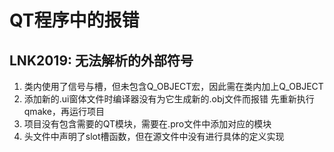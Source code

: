 # QT程序中的报错


## LNK2019: 无法解析的外部符号
1. 类内使用了信号与槽，但未包含Q_OBJECT宏，因此需在类内加上Q_OBJECT
2. 添加新的.ui窗体文件时编译器没有为它生成新的.obj文件而报错
先重新执行qmake，再运行项目
3. 项目没有包含需要的QT模块，需要在.pro文件中添加对应的模块
4. 头文件中声明了slot槽函数，但在源文件中没有进行具体的定义实现
